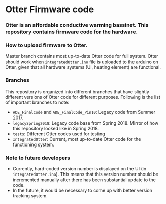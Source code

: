 # Otter Firmware code

### Otter is an affordable conductive warming bassinet. This repository contains firmware code for the hardware.

### How to upload firmware to Otter.

Master branch contains most up-to-date Otter code for full system. Otter should work when `integratedOtter.ino` file is uploaded to the arduino on Otter, given that all hardware systems (UI, heating element) are functional.

### Branches

This repository is organized into different branches that have slightly different versions of Otter code for different purposes. Following is the list of important branches to note:

- `ADE_FinalCode` and `ADE_FinalCode_Pin10`: Legacy code from Summer 2017.
- `legacySpring2018`: Legacy code base from Spring 2018. Mirror of how this repository looked like in Spring 2018.
- `tests`: Different Otter codes used for testing
- `IntegratedOtter`: Current, most up-to-date Otter code for the functioning system.

### Note to future developers
- Currently, hard-coded version number is displayed on the UI (in `integratedOtter.ino`). This means that this version number should be incremented manually after there has been substantial update to the code.
- In the future, it would be necessary to come up with better version tracking system. 
